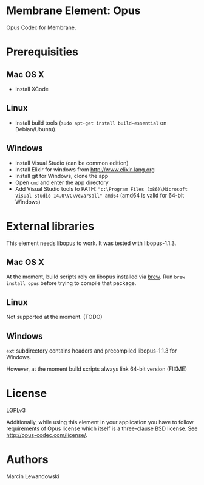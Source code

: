 # Membrane Element: Opus

Opus Codec for Membrane.


# Prerequisities

## Mac OS X

* Install XCode

## Linux

* Install build tools (`sudo apt-get install build-essential` on Debian/Ubuntu).

## Windows

* Install Visual Studio (can be common edition)
* Install Elixir for windows from http://www.elixir-lang.org
* Install git for Windows, clone the app
* Open `cmd` and enter the app directory
* Add Visual Studio tools to PATH: `"c:\Program Files (x86)\Microsoft Visual Studio 14.0\VC\vcvarsall" amd64` (amd64 is valid for 64-bit Windows)


# External libraries

This element needs [libopus](http://opus-codec.com/downloads/) to work.
It was tested with libopus-1.1.3.

## Mac OS X

At the moment, build scripts rely on libopus installed via [brew](http://brew.sh).
Run `brew install opus` before trying to compile that package.

## Linux

Not supported at the moment. (TODO)

## Windows

`ext` subdirectory contains headers and precompiled libopus-1.1.3 for Windows.

However, at the moment build scripts always link 64-bit version (FIXME)


# License

[LGPLv3](https://www.gnu.org/licenses/lgpl-3.0.en.html)

Additionally, while using this element in your application you have to follow
requirements of Opus license which itself is a three-clause BSD license.
See http://opus-codec.com/license/.


# Authors

Marcin Lewandowski
